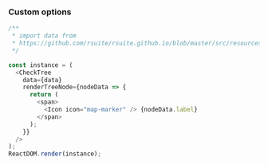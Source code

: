 ### Custom options

<!--start-code-->

```js
/**
 * import data from
 * https://github.com/rsuite/rsuite.github.io/blob/master/src/resources/data/en/city-simplified.ts
 */

const instance = (
  <CheckTree
    data={data}
    renderTreeNode={nodeData => {
      return (
        <span>
          <Icon icon="map-marker" /> {nodeData.label}
        </span>
      );
    }}
  />
);
ReactDOM.render(instance);
```

<!--end-code-->
